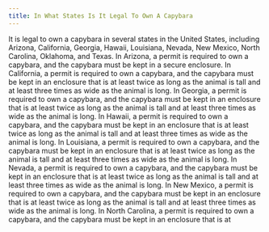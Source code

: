 ```yaml
---
title: In What States Is It Legal To Own A Capybara
---
```


It is legal to own a capybara in several states in the United States, including Arizona, California, Georgia, Hawaii, Louisiana, Nevada, New Mexico, North Carolina, Oklahoma, and Texas. In Arizona, a permit is required to own a capybara, and the capybara must be kept in a secure enclosure. In California, a permit is required to own a capybara, and the capybara must be kept in an enclosure that is at least twice as long as the animal is tall and at least three times as wide as the animal is long. In Georgia, a permit is required to own a capybara, and the capybara must be kept in an enclosure that is at least twice as long as the animal is tall and at least three times as wide as the animal is long. In Hawaii, a permit is required to own a capybara, and the capybara must be kept in an enclosure that is at least twice as long as the animal is tall and at least three times as wide as the animal is long. In Louisiana, a permit is required to own a capybara, and the capybara must be kept in an enclosure that is at least twice as long as the animal is tall and at least three times as wide as the animal is long. In Nevada, a permit is required to own a capybara, and the capybara must be kept in an enclosure that is at least twice as long as the animal is tall and at least three times as wide as the animal is long. In New Mexico, a permit is required to own a capybara, and the capybara must be kept in an enclosure that is at least twice as long as the animal is tall and at least three times as wide as the animal is long. In North Carolina, a permit is required to own a capybara, and the capybara must be kept in an enclosure that is at